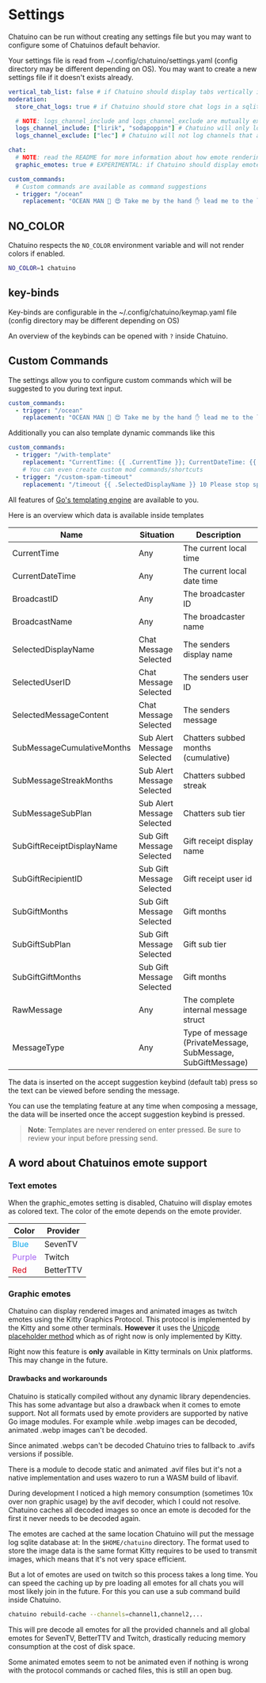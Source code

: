 # Settings

Chatuino can be run without creating any settings file but you may want to configure some of Chatuinos default behavior.

Your settings file is read from ~/.config/chatuino/settings.yaml (config directory may be different depending on OS). You may want to create a new settings file if it doesn't exists already.

```yaml
vertical_tab_list: false # if Chatuino should display tabs vertically instead of horizontally
moderation:
  store_chat_logs: true # if Chatuino should store chat logs in a sqlite database; Default: false

  # NOTE: logs_channel_include and logs_channel_exclude are mutually exclusive.
  logs_channel_include: ["lirik", "sodapoppin"] # Chatuino will only log channels that are in this list, if set
  logs_channel_exclude: ["lec"] # Chatuino will not log channels that are in this list, but all others, if set

chat:
  # NOTE: read the README for more information about how emote rendering works before enabling this feature
  graphic_emotes: true # EXPERIMENTAL: if Chatuino should display emotes as images instead of text; Default: false

custom_commands:
  # Custom commands are available as command suggestions
  - trigger: "/ocean"
    replacement: "OCEAN MAN 🌊 😍 Take me by the hand ✋ lead me to the land that you understand 🙌 🌊 OCEAN MAN 🌊 😍 The voyage 🚲 to the corner of the 🌎 globe is a real trip 👌 🌊 OCEAN MAN 🌊 😍 The crust of a tan man 👳 imbibed by the sand 👍 Soaking up the 💦 thirst of the land 💯"
```

## NO_COLOR

Chatuino respects the `NO_COLOR` environment variable and will not render colors if enabled.

```sh
NO_COLOR=1 chatuino
```

## key-binds

Key-binds are configurable in the ~/.config/chatuino/keymap.yaml file (config directory may be different depending on OS)

An overview of the keybinds can be opened with `?` inside Chatuino.

## Custom Commands

The settings allow you to configure custom commands which will be suggested to you during text input.

```yaml
custom_commands:
  - trigger: "/ocean"
    replacement: "OCEAN MAN 🌊 😍 Take me by the hand ✋ lead me to the land that you understand 🙌 🌊 OCEAN MAN 🌊 😍 The voyage 🚲 to the corner of the 🌎 globe is a real trip 👌 🌊 OCEAN MAN 🌊 😍 The crust of a tan man 👳 imbibed by the sand 👍 Soaking up the 💦 thirst of the land 💯"
```

Additionally you can also template dynamic commands like this

```yaml
custom_commands:
  - trigger: "/with-template"
    replacement: "CurrentTime: {{ .CurrentTime }}; CurrentDateTime: {{ .CurrentDateTime }}; BroadcastID: {{ .BroadcastID }}; BroadcastName: {{ .BroadcastName }}; SelectedDisplayName: {{ .SelectedDisplayName }}; SelectedUserID: {{ .SelectedUserID }}; Message: {{ .SelectedMessageContent }} "
    # You can even create custom mod commands/shortcuts
  - trigger: "/custom-spam-timeout"
    replacement: "/timeout {{ .SelectedDisplayName }} 10 Please stop spamming."
```

All features of [Go's templating engine](https://pkg.go.dev/text/template) are available to you.

Here is an overview which data is available inside templates

| Name | Situation | Description |
| ---- | --------- | ----------- |
| CurrentTime | Any | The current local time |
| CurrentDateTime | Any | The current local date time |
| BroadcastID | Any | The broadcaster ID |
| BroadcastName | Any | The broadcaster name |
| SelectedDisplayName | Chat Message Selected | The senders display name |
| SelectedUserID | Chat Message Selected | The senders user ID |
| SelectedMessageContent | Chat Message Selected | The senders message |
| SubMessageCumulativeMonths | Sub Alert Message Selected | Chatters subbed months (cumulative) |
| SubMessageStreakMonths | Sub Alert Message Selected | Chatters subbed streak |
| SubMessageSubPlan | Sub Alert Message Selected | Chatters sub tier |
| SubGiftReceiptDisplayName | Sub Gift Message Selected | Gift receipt display name |
| SubGiftRecipientID | Sub Gift Message Selected | Gift receipt user id |
| SubGiftMonths | Sub Gift Message Selected | Gift months |
| SubGiftSubPlan | Sub Gift Message Selected | Gift sub tier |
| SubGiftGiftMonths | Sub Gift Message Selected | Gift months |
| RawMessage | Any | The complete internal message struct |
| MessageType | Any | Type of message (PrivateMessage, SubMessage, SubGiftMessage) |

The data is inserted on the accept suggestion keybind (default tab) press so the text can be viewed before sending the message.

You can use the templating feature at any time when composing a message, the data will be inserted once the accept suggestion keybind is pressed.

> **Note**: Templates are never rendered on enter pressed. Be sure to review your input before pressing send.

## A word about Chatuinos emote support

### Text emotes

When the graphic_emotes setting is disabled, Chatuino will display emotes as colored text. The color of the emote depends on the emote provider.

| Color | Provider |
| ----- | -------- |
| <span style="color:#0aa6ec">Blue</span> | SevenTV |
| <span style="color:#a35df2">Purple</span> | Twitch |
| <span style="color:#d50014">Red</span> | BetterTTV |

### Graphic emotes

Chatuino can display rendered images and animated images as twitch emotes using the Kitty Graphics Protocol. This protocol is implemented by the Kitty and some other terminals. **However** it uses the [Unicode placeholder method](https://sw.kovidgoyal.net/kitty/graphics-protocol/#unicode-placeholders) which as of right now is only implemented by Kitty.

Right now this feature is **only** available in Kitty terminals on Unix platforms. This may change in the future.

#### Drawbacks and workarounds

Chatuino is statically compiled without any dynamic library dependencies. This has some advantage but also a drawback when it comes to emote support. Not all formats used by emote providers are supported by native Go image modules. For example while .webp images can be decoded, animated .webp images can't be decoded.

Since animated .webps can't be decoded Chatuino tries to fallback to .avifs versions if possible.

There is a module to decode static and animated .avif files but it's not a native implementation and uses wazero to run a WASM build of libavif.

During development I noticed a high memory consumption (sometimes 10x over non graphic usage) by the avif decoder, which I could not resolve. Chatuino caches all decoded images so once an emote is decoded for the first it never needs to be decoded again.

The emotes are cached at the same location Chatuino will put the message log sqlite database at: In the `$HOME/chatuino` directory. The format used to store the image data is the same format Kitty requires to be used to transmit images, which means that it's not very space efficient.

But a lot of emotes are used on twitch so this process takes a long time. You can speed the caching up by pre loading all emotes for all chats you will most likely join in the future. For this you can use a sub command build inside Chatuino.

```sh
chatuino rebuild-cache --channels=channel1,channel2,...
```

This will pre decode all emotes for all the provided channels and all global emotes for SevenTV, BetterTTV and Twitch, drastically reducing memory consumption at the cost of disk space.

Some animated emotes seem to not be animated even if nothing is wrong with the protocol commands or cached files, this is still an open bug.
